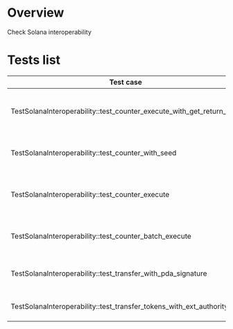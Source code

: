 # Overview

Check Solana interoperability

# Tests list

| Test case                                                            | Description                                   | XFailed |
|--------------------------------------------------------------------- |-----------------------------------------------|---------|
| TestSolanaInteroperability::test_counter_execute_with_get_return_data| Execute Counter program and get return data   |         |
| TestSolanaInteroperability::test_counter_with_seed                   | Execute Counter program with seed             |         |
| TestSolanaInteroperability::test_counter_execute                     | Execute Counter program and check response    |         |
| TestSolanaInteroperability::test_counter_batch_execute               | Execute 10 Counter programs in batch          |         |
| TestSolanaInteroperability::test_transfer_with_pda_signature         | Execute program for Transfer tokens           |         |
| TestSolanaInteroperability::test_transfer_tokens_with_ext_authority  | Execute program for Tokens                    |         |
